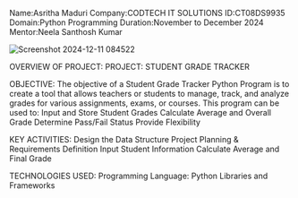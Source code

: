 Name:Asritha Maduri
Company:CODTECH IT SOLUTIONS
ID:CT08DS9935
Domain:Python Programming
Duration:November to December 2024
Mentor:Neela Santhosh Kumar

![Screenshot 2024-12-11 084522](https://github.com/user-attachments/assets/22812a39-3479-4db9-8e40-efa442826d8b)


OVERVIEW OF PROJECT:
PROJECT: STUDENT GRADE TRACKER

OBJECTIVE:
The objective of a Student Grade Tracker Python Program is to create a tool that allows teachers or students to manage, track, and analyze grades for various assignments, exams, or courses. This program can be used to:
     Input and Store Student Grades
     Calculate Average and Overall Grade
     Determine Pass/Fail Status
     Provide Flexibility

KEY ACTIVITIES:
Design the Data Structure
Project Planning & Requirements Definition
Input Student Information
Calculate Average and Final Grade

TECHNOLOGIES USED:
 Programming Language: Python
 Libraries and Frameworks
